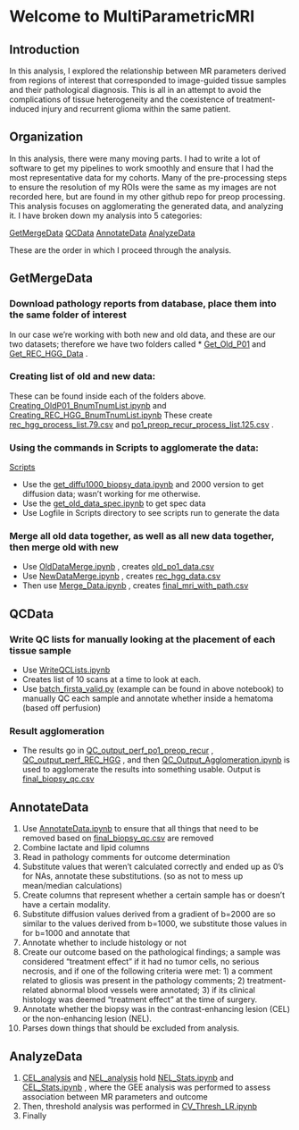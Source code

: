 
#  Welcome to MultiParametricMRI 

## Introduction
In this analysis, I explored the relationship between MR parameters derived from regions of interest that corresponded to image-guided tissue samples and their pathological diagnosis. This is all in an attempt to avoid the complications of tissue heterogeneity and the coexistence of treatment-induced injury and recurrent glioma within the same patient. 

## Organization
In this analysis, there were many moving parts. I had to write a lot of software to get my pipelines to work smoothly and ensure that I had the most representative data for my cohorts. Many of the pre-processing steps to ensure the resolution of my ROIs were the same as my images are not recorded here, but are found in my other github repo for preop processing. This analysis focuses on agglomerating the generated data, and analyzing it. I have broken down my analysis into 5 categories: 

 [GetMergeData](http://localhost:8888/tree/home/sf673542/MultiParametricMRI/MP_MRI_Final/GetMergeData) 
 [QCData](http://localhost:8888/tree/home/sf673542/MultiParametricMRI/MP_MRI_Final/QCData) 
 [AnnotateData](http://localhost:8888/tree/home/sf673542/MultiParametricMRI/MP_MRI_Final/AnnotateData) 
 [AnalyzeData](http://localhost:8888/tree/home/sf673542/MultiParametricMRI/MP_MRI_Final/AnalyzeData) 

These are the order in which I proceed through the analysis.

## GetMergeData
### Download pathology reports from database, place them into the same folder of interest
In our case we’re working with both new and old data, and these are our two datasets; therefore we have two folders called *   [Get_Old_P01](http://localhost:8888/tree/home/sf673542/MultiParametricMRI/MP_MRI_Final/GetMergeData/Get_Old_P01) 
and  [Get_REC_HGG_Data](http://localhost:8888/tree/home/sf673542/MultiParametricMRI/MP_MRI_Final/GetMergeData/Get_REC_HGG_Data) . 
### Creating list of old and new data: 
These can be found inside each of the folders above. 
[Creating_OldP01_BnumTnumList.ipynb](http://localhost:8888/notebooks/home/sf673542/MultiParametricMRI/MP_MRI_Final/GetMergeData/Get_Old_P01/Creating_OldP01_BnumTnumList.ipynb)  and  [Creating_REC_HGG_BnumTnumList.ipynb](http://localhost:8888/notebooks/home/sf673542/MultiParametricMRI/MP_MRI_Final/GetMergeData/Get_REC_HGG_Data/Creating_REC_HGG_BnumTnumList.ipynb) 
These create  [rec_hgg_process_list.79.csv](http://localhost:8888/edit/home/sf673542/MultiParametricMRI/MP_MRI_Final/GetMergeData/Get_REC_HGG_Data/rec_hgg_process_list.79.csv)  and  [po1_preop_recur_process_list.125.csv](http://localhost:8888/edit/home/sf673542/MultiParametricMRI/MP_MRI_Final/GetMergeData/Get_Old_P01/po1_preop_recur_process_list.125.csv) . 
### Using the commands in Scripts to agglomerate the data: 
 [Scripts](http://localhost:8888/tree/home/sf673542/MultiParametricMRI/MP_MRI_Final/GetMergeData/Scripts)  
* Use the  [get_diffu1000_biopsy_data.ipynb](http://localhost:8888/notebooks/home/sf673542/MultiParametricMRI/MP_MRI_Final/GetMergeData/Scripts/get_diffu1000_biopsy_data.ipynb)  and 2000 version to get diffusion data; wasn’t working for me otherwise. 
* Use the  [get_old_data_spec.ipynb](http://localhost:8888/notebooks/home/sf673542/MultiParametricMRI/MP_MRI_Final/GetMergeData/Scripts/get_old_data_spec.ipynb)  to get spec data
* Use Logfile in Scripts directory to see scripts run to generate the data 
### Merge all old data together, as well as all new data together, then merge old with new
- Use  [OldDataMerge.ipynb](http://localhost:8888/notebooks/home/sf673542/MultiParametricMRI/MP_MRI_Final/GetMergeData/Get_Old_P01/OldDataMerge.ipynb) , creates  [old_po1_data.csv](http://localhost:8888/edit/home/sf673542/MultiParametricMRI/MP_MRI_Final/GetMergeData/Get_Old_P01/old_po1_data.csv) 
- Use  [NewDataMerge.ipynb](http://localhost:8888/notebooks/home/sf673542/MultiParametricMRI/MP_MRI_Final/GetMergeData/Get_REC_HGG_Data/NewDataMerge.ipynb) , creates  [rec_hgg_data.csv](http://localhost:8888/edit/home/sf673542/MultiParametricMRI/MP_MRI_Final/GetMergeData/Get_REC_HGG_Data/rec_hgg_data.csv) 
- Then use  [Merge_Data.ipynb](http://localhost:8888/notebooks/home/sf673542/MultiParametricMRI/MP_MRI_Final/GetMergeData/Merge_Data.ipynb) , creates  [final_mri_with_path.csv](http://localhost:8888/edit/home/sf673542/MultiParametricMRI/MP_MRI_Final/GetMergeData/final_mri_with_path.csv) 

## QCData
### Write QC lists for manually looking at the placement of each tissue sample 
-  Use [WriteQCLists.ipynb](http://localhost:8888/notebooks/home/sf673542/MultiParametricMRI/MP_MRI_Final/QCData/QC_list_generation/WriteQCLists.ipynb) 
- Creates list of 10 scans at a time to look at each. 
- Use [batch_firsta_valid.py](http://localhost:8888/edit/home/sf673542/MultiParametricMRI/MP_MRI_Final/QCData/batch_firsta_valid.py)  (example can be found in above notebook) to manually QC each sample and annotate whether inside a hematoma (based off perfusion)
### Result agglomeration
- The results go in  [QC_output_perf_po1_preop_recur](http://localhost:8888/tree/home/sf673542/MultiParametricMRI/MP_MRI_Final/QCData/QC_output_perf_po1_preop_recur) ,  [QC_output_perf_REC_HGG](http://localhost:8888/tree/home/sf673542/MultiParametricMRI/MP_MRI_Final/QCData/QC_output_perf_REC_HGG) , and then  [QC_Output_Agglomeration.ipynb](http://localhost:8888/notebooks/home/sf673542/MultiParametricMRI/MP_MRI_Final/QCData/QC_Output_Agglomeration.ipynb)  is used to agglomerate the results into something usable. Output is  [final_biopsy_qc.csv](http://localhost:8888/edit/home/sf673542/MultiParametricMRI/MP_MRI_Final/QCData/final_biopsy_qc.csv) 
## AnnotateData
1. Use  [AnnotateData.ipynb](http://localhost:8888/notebooks/home/sf673542/MultiParametricMRI/MP_MRI_Final/AnnotateData/AnnotateData.ipynb)  to ensure that all things that need to be removed based on [final_biopsy_qc.csv](http://localhost:8888/edit/home/sf673542/MultiParametricMRI/MP_MRI_Final/QCData/final_biopsy_qc.csv)  are removed
2. Combine lactate and lipid columns 
3. Read in pathology comments for outcome determination
4. Substitute values that weren’t calculated correctly and ended up as 0’s for NAs, annotate these substitutions. (so as not to mess up mean/median calculations)
5. Create columns that represent whether a certain sample has or doesn’t have a certain modality. 
6. Substitute diffusion values derived from a gradient of b=2000 are so similar to the values derived from b=1000, we substitute those values in for b=1000 and annotate that
7. Annotate whether to include histology or not 
8. Create our outcome based on the pathological findings; a sample was considered “treatment effect” if it had no tumor cells, no serious necrosis, and if one of the following criteria were met: 1) a comment related to gliosis was present in the pathology comments; 2) treatment-related abnormal blood vessels were annotated; 3) if its clinical histology was deemed “treatment effect” at the time of surgery. 
9. Annotate whether the biopsy was in the contrast-enhancing lesion (CEL) or the non-enhancing lesion (NEL). 
10. Parses down things that should be excluded from analysis. 

## AnalyzeData
1.   [CEL_analysis](http://localhost:8888/tree/home/sf673542/MultiParametricMRI/MP_MRI_Final/AnalyzeData/CEL_analysis)  and  [NEL_analysis](http://localhost:8888/tree/home/sf673542/MultiParametricMRI/MP_MRI_Final/AnalyzeData/NEL_analysis)  hold  [NEL_Stats.ipynb](http://localhost:8888/notebooks/home/sf673542/MultiParametricMRI/MP_MRI_Final/AnalyzeData/NEL_analysis/NEL_Stats.ipynb)  and  [CEL_Stats.ipynb](http://localhost:8888/notebooks/home/sf673542/MultiParametricMRI/MP_MRI_Final/AnalyzeData/CEL_analysis/CEL_Stats.ipynb) , where the GEE analysis was performed to assess association between MR parameters and outcome
2. Then, threshold analysis was performed in  [CV_Thresh_LR.ipynb](http://localhost:8888/notebooks/home/sf673542/MultiParametricMRI/MP_MRI_Final/AnalyzeData/ML_TxEvsrHGG/CV_Thresh_LR.ipynb) 
3. Finally 






